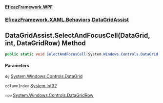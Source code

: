 #### [EficazFramework.WPF](EficazFrameworkWPF.md 'EficazFramework WPF')
### [EficazFramework.XAML.Behaviors](EficazFrameworkWPF.md#EficazFramework.XAML.Behaviors 'EficazFramework.XAML.Behaviors').[DataGridAssist](EficazFramework.XAML.Behaviors/DataGridAssist.md 'EficazFramework.XAML.Behaviors.DataGridAssist')

## DataGridAssist.SelectAndFocusCell(DataGrid, int, DataGridRow) Method

```csharp
public static void SelectAndFocusCell(System.Windows.Controls.DataGrid dg, int columnIndex, System.Windows.Controls.DataGridRow row);
```
#### Parameters

<a name='EficazFramework.XAML.Behaviors.DataGridAssist.SelectAndFocusCell(System.Windows.Controls.DataGrid,int,System.Windows.Controls.DataGridRow).dg'></a>

`dg` [System.Windows.Controls.DataGrid](https://docs.microsoft.com/en-us/dotnet/api/System.Windows.Controls.DataGrid 'System.Windows.Controls.DataGrid')

<a name='EficazFramework.XAML.Behaviors.DataGridAssist.SelectAndFocusCell(System.Windows.Controls.DataGrid,int,System.Windows.Controls.DataGridRow).columnIndex'></a>

`columnIndex` [System.Int32](https://docs.microsoft.com/en-us/dotnet/api/System.Int32 'System.Int32')

<a name='EficazFramework.XAML.Behaviors.DataGridAssist.SelectAndFocusCell(System.Windows.Controls.DataGrid,int,System.Windows.Controls.DataGridRow).row'></a>

`row` [System.Windows.Controls.DataGridRow](https://docs.microsoft.com/en-us/dotnet/api/System.Windows.Controls.DataGridRow 'System.Windows.Controls.DataGridRow')